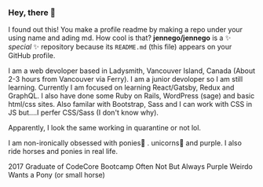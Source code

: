 ### Hey, there 👋


I found out this! You make a profile readme by making a repo under your using name and ading md. How cool is that?
**jennego/jennego** is a ✨ _special_ ✨ repository because its `README.md` (this file) appears on your GitHub profile.

I am a web devoloper based in Ladysmith, Vancouver Island, Canada (About 2-3 hours from Vancouver via Ferry). I am a junior devoloper so I am still learning. Currently I am focused on learning React/Gatsby, Redux and GraphQL. I also have done some Ruby on Rails, WordPress (sage) and basic html/css sites. Also familar with Bootstrap, Sass and I can work with CSS in JS but....I perfer CSS/Sass (I don't know why).

Apparently, I look the same working in quarantine or not lol. 

I am non-ironically obsessed with ponies🐴 . unicorns🦄  and purple. I also ride horses and ponies in real life. 

2017 Graduate of CodeCore Bootcamp 
Often Not But Always Purple
Weirdo
Wants a Pony (or small horse)
